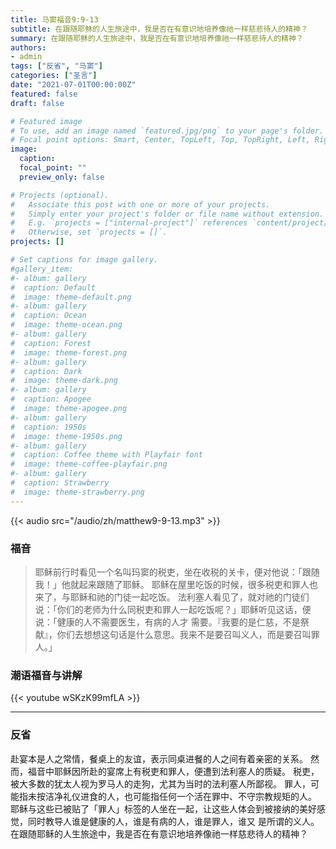 ```yaml
---
title: 马窦福音9:9-13
subtitle: 在跟随耶稣的人生旅途中，我是否在有意识地培养像祂一样慈悲待人的精神？
summary: 在跟随耶稣的人生旅途中，我是否在有意识地培养像祂一样慈悲待人的精神？
authors:
- admin
tags: ["反省", "马窦"]
categories: ["圣言"]
date: "2021-07-01T00:00:00Z"
featured: false
draft: false

# Featured image
# To use, add an image named `featured.jpg/png` to your page's folder.
# Focal point options: Smart, Center, TopLeft, Top, TopRight, Left, Right, BottomLeft, Bottom, BottomRight
image:
  caption:
  focal_point: ""
  preview_only: false

# Projects (optional).
#   Associate this post with one or more of your projects.
#   Simply enter your project's folder or file name without extension.
#   E.g. `projects = ["internal-project"]` references `content/project/deep-learning/index.md`.
#   Otherwise, set `projects = []`.
projects: []

# Set captions for image gallery.
#gallery_item:
#- album: gallery
#  caption: Default
#  image: theme-default.png
#- album: gallery
#  caption: Ocean
#  image: theme-ocean.png
#- album: gallery
#  caption: Forest
#  image: theme-forest.png
#- album: gallery
#  caption: Dark
#  image: theme-dark.png
#- album: gallery
#  caption: Apogee
#  image: theme-apogee.png
#- album: gallery
#  caption: 1950s
#  image: theme-1950s.png
#- album: gallery
#  caption: Coffee theme with Playfair font
#  image: theme-coffee-playfair.png
#- album: gallery
#  caption: Strawberry
#  image: theme-strawberry.png
---
```


{{< audio src="/audio/zh/matthew9-9-13.mp3" >}}

### 福音
> 耶稣前行时看见一个名叫玛窦的税吏，坐在收税的关卡，便对他说：「跟随我！」他就起来跟随了耶稣。 耶稣在屋里吃饭的时候，很多税吏和罪人也来了，与耶稣和祂的门徒一起吃饭。 法利塞人看见了，就对祂的门徒们说：「你们的老师为什么同税吏和罪人一起吃饭呢？」耶稣听见这话，便说：「健康的人不需要医生，有病的人才 需要。『我要的是仁慈，不是祭献』，你们去想想这句话是什么意思。我来不是要召叫义人，而是要召叫罪人。」

### 潮语福音与讲解
{{< youtube wSKzK99mfLA >}}

---
### 反省
赴宴本是人之常情，餐桌上的友谊，表示同桌进餐的人之间有着亲密的关系。 然而，福音中耶稣因所赴的宴席上有税吏和罪人，便遭到法利塞人的质疑。 税吏，被大多数的犹太人视为罗马人的走狗，尤其为当时的法利塞人所鄙视。 罪人，可能指未按洁净礼仪进食的人，也可能指任何一个活在罪中、不守宗教规矩的人。 耶稣与这些已被贴了「罪人」标签的人坐在一起，让这些人体会到被接纳的美好感觉，同时教导人谁是健康的人，谁是有病的人，谁是罪人，谁又 是所谓的义人。 在跟随耶稣的人生旅途中，我是否在有意识地培养像祂一样慈悲待人的精神？
